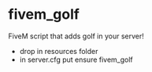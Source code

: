 # fivem_golf
FiveM script that adds golf in your server!
- drop in resources folder
- in server.cfg put ensure fivem_golf
